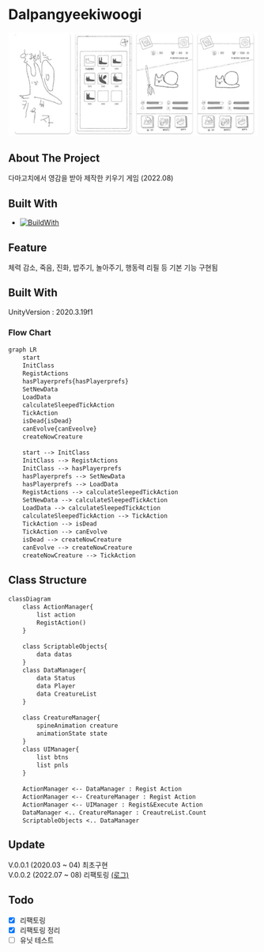 # Dalpangyeekiwoogi



![Icon 1](readmeImage.jpg)



## About The Project

다마고치에서 영감을 받아 제작한 키우기 게임 (2022.08)



## Built With

- [![BuildWith](https://img.shields.io/badge/Unity-2020.3.19f1-green)](https://unity3d.com/kr/unity/whats-new/2020.3.19)



## Feature

체력 감소, 죽음, 진화, 밥주기, 놀아주기, 행동력 리필 등 기본 기능 구현됨




## Built With

UnityVersion : 2020.3.19f1

### Flow Chart

```mermaid
graph LR
	start
	InitClass
	RegistActions
	hasPlayerprefs{hasPlayerprefs}
	SetNewData
	LoadData
	calculateSleepedTickAction
	TickAction 
    isDead{isDead}
    canEvolve{canEveolve}
    createNowCreature
    
    start --> InitClass
    InitClass --> RegistActions
    InitClass --> hasPlayerprefs
    hasPlayerprefs --> SetNewData
    hasPlayerprefs --> LoadData
    RegistActions --> calculateSleepedTickAction
    SetNewData --> calculateSleepedTickAction
    LoadData --> calculateSleepedTickAction
    calculateSleepedTickAction --> TickAction
    TickAction --> isDead
    TickAction --> canEvolve
    isDead --> createNowCreature
    canEvolve --> createNowCreature
    createNowCreature --> TickAction
```





## Class Structure

```mermaid
classDiagram
	class ActionManager{
		list action
		RegistAction()
	}
	
	class ScriptableObjects{
		data datas
	}
	class DataManager{
		data Status
		data Player
		data CreatureList
	}
	
	class CreatureManager{
		spineAnimation creature
		animationState state
	}
	class UIManager{
		list btns
		list pnls 
	}
	
	ActionManager <-- DataManager : Regist Action
	ActionManager <-- CreatureManager : Regist Action
	ActionManager <-- UIManager : Regist&Execute Action
	DataManager <.. CreatureManager : CreautreList.Count
	ScriptableObjects <.. DataManager
```






## Update

V.0.0.1 (2020.03 ~ 04) 최초구현  
V.0.0.2 (2022.07 ~ 08) 리팩토링 [(로그)](https://baeknothing.tistory.com/66?category=1060113)



## Todo 

- [x] 리팩토링  
- [x] 리팩토링 정리  
- [ ] 유닛 테스트  
